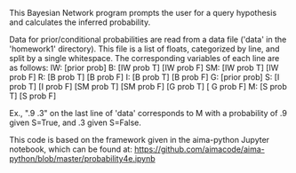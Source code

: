 This Bayesian Network program prompts the user for a query hypothesis and calculates the inferred probability.

Data for prior/conditional probabilities are read from a data file ('data' in the 'homework1' directory).
This file is a list of floats, categorized by line, and split by a single whitespace.
The corresponding variables of each line are as follows:
IW: [prior prob]
B: [IW prob T] [IW prob F]
SM: [IW prob T] [IW prob F]
R: [B prob T] [B prob F]
I: [B prob T] [B prob F]
G: [prior prob]
S: [I prob T] [I prob F] [SM prob T] [SM prob F] [G prob T] [ G prob F]
M: [S prob T] [S prob F]

Ex., ".9 .3" on the last line of 'data' corresponds to M with a probability of .9 given S=True, and .3 given S=False.

This code is based on the framework given in the aima-python Jupyter notebook, which can be found at:
https://github.com/aimacode/aima-python/blob/master/probability4e.ipynb
